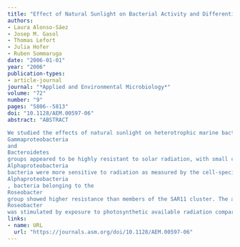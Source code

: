 ```yaml
---
title: "Effect of Natural Sunlight on Bacterial Activity and Differential Sensitivity of Natural Bacterioplankton Groups in Northwestern Mediterranean Coastal Waters"
authors:
- Laura Alonso-Sáez
- Josep M. Gasol
- Thomas Lefort
- Julia Hofer
- Ruben Sommaruga
date: "2006-01-01"
year: "2006"
publication-types:
- article-journal
journal: "*Applied and Environmental Microbiology*"
volume: "72"
number: "9"
pages: "5806--5813"
doi: "10.1128/AEM.00597-06"
abstract: "ABSTRACT

We studied the effects of natural sunlight on heterotrophic marine bacterioplankton in short-term experiments. We used a single-cell level approach involving flow cytometry combined with physiological probes and microautoradiography to determine sunlight effects on the activity and integrity of the cells. After 4 h of sunlight exposure, most bacterial cells maintained membrane integrity and viability as assessed by the simultaneous staining with propidium iodide and SYBR green I. In contrast, a significant inhibition of heterotrophic bacterial activity was detected, measured by 5-cyano-2,3 ditolyl tetrazolium chloride reduction and leucine incorporation. We applied microautoradiography combined with catalyzed reporter deposition-fluorescence in situ hybridization to test the sensitivity of the different bacterial groups naturally occurring in the Northwestern Mediterranean to sunlight. Members of the
Gammaproteobacteria
and
Bacteroidetes
groups appeared to be highly resistant to solar radiation, with small changes in activity after exposure. On the contrary,
Alphaproteobacteria
bacteria were more sensitive to radiation as measured by the cell-specific incorporation of labeled amino acids, leucine, and ATP. Within
Alphaproteobacteria
, bacteria belonging to the
Roseobacter
group showed higher resistance than members of the SAR11 cluster. The activity of
Roseobacter
was stimulated by exposure to photosynthetic available radiation compared to the dark treatment. Our results suggest that UV radiation can significantly affect the in situ single-cell activity of bacterioplankton and that naturally dominating phylogenetic bacterial groups have different sensitivity to natural levels of incident solar radiation."
links:
- name: URL
  url: "https://journals.asm.org/doi/10.1128/AEM.00597-06"
---
```

